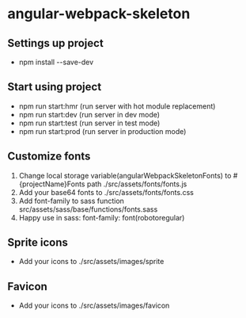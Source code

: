 # angular-webpack-skeleton

## Settings up project
- npm install --save-dev

## Start using project
- npm run start:hmr (run server with hot module replacement)
- npm run start:dev (run server in dev mode)
- npm run start:test (run server in test mode)
- npm run start:prod (run server in production mode)

## Customize fonts
1. Change local storage variable(angularWebpackSkeletonFonts) to #{projectName}Fonts 
    path ./src/assets/fonts/fonts.js
2. Add your base64 fonts to ./src/assets/fonts/fonts.css
3. Add font-family to sass function src/assets/sass/base/functions/fonts.sass
4. Happy use in sass: font-family: font(robotoregular)
 
## Sprite icons 
- Add your icons to ./src/assets/images/sprite
 
## Favicon
- Add your icons to ./src/assets/images/favicon

